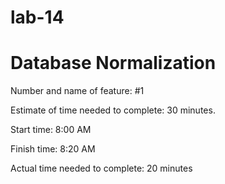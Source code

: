 # lab-14

# Database Normalization

Number and name of feature: #1

Estimate of time needed to complete: 30 minutes.

Start time: 8:00 AM

Finish time: 8:20 AM

Actual time needed to complete: 20 minutes
